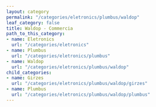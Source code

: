 ```yaml
---
layout: category
permalink: "/categories/eletronics/plumbus/waldop"
leaf_category: false
title: Waldop - Commercia
path_to_this_category:
- name: Eletronics
  url: "/categories/eletronics"
- name: Plumbus
  url: "/categories/eletronics/plumbus"
- name: Waldop
  url: "/categories/eletronics/plumbus/waldop"
child_categories:
- name: Girzes
  url: "/categories/eletronics/plumbus/waldop/girzes"
- name: Plumbus
  url: "/categories/eletronics/plumbus/waldop/plumbus"
---
```

